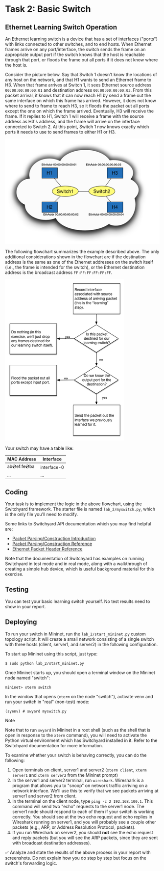 # Task 2: Basic Switch

## Ethernet Learning Switch Operation

An Ethernet learning switch is a device that has a set of interfaces ("ports") with links connected to other switches, and to end hosts. When Ethernet frames arrive on any port/interface, the switch sends the frame on an appropriate output port if the switch knows that the host is reachable through that port, or floods the frame out all ports if it does not know where the host is.

Consider the picture below. Say that Switch 1 doesn't know the locations of any host on the network, and that H1 wants to send an Ethernet frame to H3. When that frame arrives at Switch 1, it sees Ethernet source address `00:00:00:00:00:01` and destination address `00:00:00:00:00:03`. From this packet arrival, it knows that it can now reach H1 by send a frame out the same interface on which this frame has arrived. However, it does not know where to send to frame to reach H3, so it floods the packet out all ports except the one on which the frame arrived. Eventually, H3 will receive the frame. If it replies to H1, Switch 1 will receive a frame with the source address as H3's address, and the frame will arrive on the interface connected to Switch 2. At this point, Switch 1 now knows exactly which ports it needs to use to send frames to either H1 or H3.

![learning-switch](./assets/ls_diagram.png)

The following flowchart summarizes the example described above. The only additional considerations shown in the flowchart are if the destination address is the same as one of the Ethernet addresses on the switch itself (i.e., the frame is intended for the switch), or the Ethernet destination address is the broadcast address `FF:FF:FF:FF:FF:FF`.

![flowchart](./assets/ls_flowchart.png)

Your switch may have a table like:

| MAC Address       | Interface   |
| ----------------- | ----------- |
| ab:cd:ef:fe:cd:ba | interface-0 |
| ...               | ...         |

## Coding

Your task is to implement the logic in the above flowchart, using the Switchyard framework. The starter file is named `lab_2/myswitch.py`, which is the only file you'll need to modify.

Some links to Switchyard API documentation which you may find helpful are:

- [Packet Parsing/Construction Introduction](https://shellqiqi.gitee.io/switchyard/writing_a_program.html#introduction-to-packet-parsing-and-construction)
- [Packet Parsing/Construction Reference](https://shellqiqi.gitee.io/switchyard/reference.html#packet-parsing-and-construction-reference)
- [Ethernet Packet Header Reference](https://shellqiqi.gitee.io/switchyard/reference.html#ethernet-header)

Note that the documentation of Switchyard has examples on running Switchyard in test mode and in real mode, along with a walkthrough of creating a simple hub device, which is useful background material for this exercise.

## Testing

You can test your basic learning switch yourself. No test results need to show in your report.

## Deploying

To run your switch in Mininet, run the `lab_2/start_mininet.py` custom topology script. It will create a small network consisting of a single switch with three hosts (client, server1, and server2) in the following configuration.

To start up Mininet using this script, just type:

```
$ sudo python lab_2/start_mininet.py
```

Once Mininet starts up, you should open a terminal window on the Mininet node named "switch":

```
mininet> xterm switch
```

In the window that opens (`xterm` on the node "switch"), activate venv and run your switch in "real" (non-test) mode:

```
(syenv) # swyard myswitch.py
```

> [!NOTE]
> Note that to run `swyard` in Mininet in a root shell (such as the shell that is open in response to the `xterm` command), you will need to activate the Python virtual environment which has Switchyard installed in it. Refer to the Switchyard documentation for more information.

To examine whether your switch is behaving correctly, you can do the following:

1. Open terminals on client, server1 and server2 (`xterm client`, `xterm server1` and `xterm server2` from the Mininet prompt)
2. In the server1 and server2 terminal, run `wireshark`. Wireshark is a program that allows you to "snoop" on network traffic arriving on a network interface. We'll use this to verify that we see packets arriving at server1 and server2 from client.
3. In the terminal on the client node, type `ping -c 2 192.168.100.1`. This command will send two "echo" requests to the server1 node. The server1 node should respond to each of them if your switch is working correctly. You should see at the two echo request and echo replies in Wireshark running on server1, and you will probably see a couple other packets (e.g., ARP, or Address Resolution Protocol, packets).
4. If you run Wireshark on server2, you should **not** see the echo request and reply packets (but you will see the ARP packets, since they are sent with broadcast destination addresses).

✅ Analyze and state the results of the above process in your report with screenshots. Do not explain how you do step by step but focus on the switch's forwarding logic.
